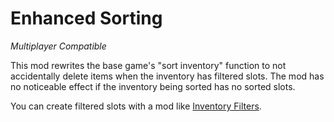 # Enhanced Sorting

_Multiplayer Compatible_

This mod rewrites the base game's "sort inventory" function to not accidentally delete items when the inventory has filtered slots. The mod has no noticeable effect if the inventory being sorted has no sorted slots.

You can create filtered slots with a mod like [Inventory Filters](https://ficsit.app/mod/InventoryFilters).
